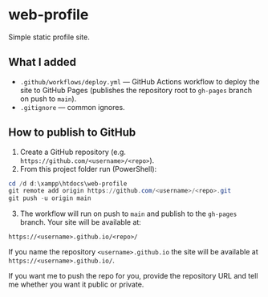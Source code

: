 # web-profile

Simple static profile site.

## What I added

- `.github/workflows/deploy.yml` — GitHub Actions workflow to deploy the site to GitHub Pages (publishes the repository root to `gh-pages` branch on push to `main`).
- `.gitignore` — common ignores.

## How to publish to GitHub

1. Create a GitHub repository (e.g. `https://github.com/<username>/<repo>`).
2. From this project folder run (PowerShell):

```powershell
cd /d d:\xampp\htdocs\web-profile
git remote add origin https://github.com/<username>/<repo>.git
git push -u origin main
```

3. The workflow will run on push to `main` and publish to the `gh-pages` branch. Your site will be available at:

`https://<username>.github.io/<repo>/`

If you name the repository `<username>.github.io` the site will be available at `https://<username>.github.io/`.

If you want me to push the repo for you, provide the repository URL and tell me whether you want it public or private.
